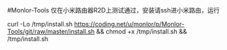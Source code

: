 #Monlor-Tools
仅在小米路由器R2D上测试通过，安装请ssh进小米路由，运行

curl -Lo /tmp/install.sh https://coding.net/u/monlor/p/Monlor-Tools/git/raw/master/install.sh && chmod +x /tmp/install.sh && /tmp/install.sh